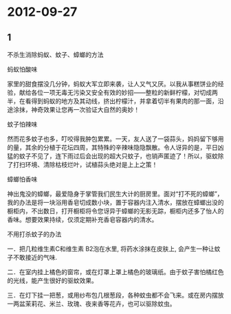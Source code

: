 # 2012-09-27

## 1

不杀生消除蚂蚁、蚊子、蟑螂的方法

蚂蚁怕酸味

家里的甜食摆没几分钟，蚂蚁大军立即来袭，让人又气又厌。以我从事糕饼业的经验，献给各位一项无毒无污染又安全有效的妙招——整粒的新鲜柠檬，对切成两半，在看得到蚂蚁的地方及其动线，挤出柠檬汁，并拿着切半有果肉的那一面，沿途涂抹，神奇效果让您再一次验证大自然的奥妙！  

蚊子怕辣味

然而花多蚊子也多，叮咬得我肿包累累。一天，友人送了一袋蒜头，妈妈留下够用的量，其余的分植于花坛四周，其特殊的辛辣味隐隐飘散。令人讶异的是，平日凶猛的蚊子不见了，连下雨过后会出现的超大只蚊子，也销声匿迹了！所以，驱蚊除了打扫环境、清除枯枝烂叶，试植蒜头绝对是上上之策！ 

蟑螂怕香味

神出鬼没的蟑螂，最爱隐身于掌管我们民生大计的厨房里。面对“打不死的蟑螂”，我的办法是将一块浴用香皂切成数小块，置于容器内注入清水，摆放在蟑螂出没的橱柜内，不出数日，打开橱柜将令您讶异于蟑螂的无影无踪，橱柜内还多了怡人的香味。想要效果持续，仅须定期补充香皂容器内的清水。

不用打杀蚊子的办法

一．把几粒维生素C和维生素 B2泡在水里, 将药水涂抹在皮肤上, 会产生一种让蚊子不敢接近的气味.

二．在室内挂上橘色的窗帘，或在灯罩上罩上橘色的玻璃纸。由于蚊子害怕橘红色的光线，能产生很好的驱蚊效果。

三．在灯下挂一把葱，或用纱布包几根葱段，各种蚊虫都不会飞来。或在房内摆放一两盆茉莉花、米兰、玫瑰、夜来香等花卉，也可以驱除蚊虫。

